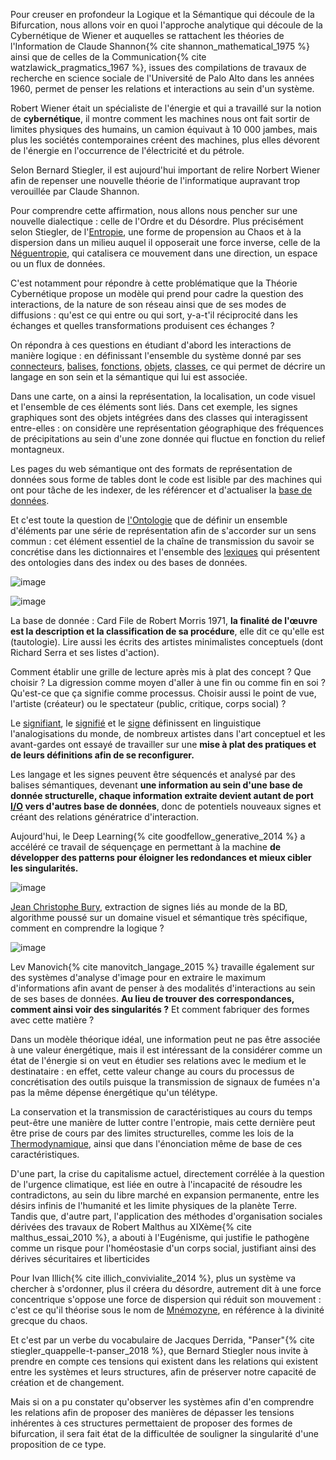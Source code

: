 Pour creuser en profondeur la Logique et la Sémantique qui découle de la Bifurcation, nous allons voir en quoi l'approche analytique qui découle de la Cybernétique de Wiener et auquelles se rattachent les théories de l'Information de Claude Shannon{% cite shannon_mathematical_1975 %} ainsi que de celles de la Communication{% cite watzlawick_pragmatics_1967 %}, issues des compilations de travaux de recherche en science sociale de l'Université de Palo Alto dans les années 1960, permet de penser les relations et interactions au sein d'un système.

Robert Wiener était un spécialiste de l'énergie et qui a travaillé sur la notion de **cybernétique**, il montre comment les machines nous ont fait sortir de limites physiques des humains, un camion équivaut à 10 000 jambes, mais plus les sociétés contemporaines créent des machines, plus elles dévorent de l'énergie en l'occurrence de l'électricité et du pétrole.

Selon Bernard Stiegler, il est aujourd'hui important de relire Norbert Wiener afin de repenser une nouvelle théorie de l'informatique aupravant trop verouillée par Claude Shannon.

Pour comprendre cette affirmation, nous allons nous pencher sur une nouvelle dialectique : celle de l'Ordre et du Désordre. Plus précisément selon Stiegler, de l'[Entropie]((https://bifurcation.etxetxe.fr/7-annexes/lexique/)), une forme de propension au Chaos et à la dispersion dans un milieu auquel il opposerait une force inverse, celle de la [Néguentropie]((https://bifurcation.etxetxe.fr/7-annexes/lexique/)), qui catalisera ce mouvement dans une direction, un espace ou un flux de données.

C'est notamment pour répondre à cette problématique que la Théorie Cybernétique propose un modèle qui prend pour cadre la question des interactions, de la nature de son réseau ainsi que de ses modes de diffusions : qu'est ce qui entre ou qui sort, y-a-t'il réciprocité dans les échanges et quelles transformations produisent ces échanges ?

On répondra à ces questions en étudiant d'abord les interactions de manière logique : en définissant l'ensemble du système donné par ses [connecteurs](https://bifurcation.etxetxe.fr/7-annexes/lexique/), [balises](https://bifurcation.etxetxe.fr/7-annexes/lexique/), [fonctions](https://bifurcation.etxetxe.fr/7-annexes/lexique/), [objets](https://bifurcation.etxetxe.fr/7-annexes/lexique/), [classes](https://bifurcation.etxetxe.fr/7-annexes/lexique/), ce qui permet de décrire un langage en son sein et la sémantique qui lui est associée.

Dans une carte, on a ainsi la représentation, la localisation, un code visuel et l'ensemble de ces éléments sont liés. Dans cet exemple, les signes graphiques sont des objets intégrées dans des classes qui interagissent entre-elles : on considère une représentation géographique des fréquences de précipitations au sein d'une zone donnée qui fluctue en fonction du relief montagneux.

Les pages du web sémantique ont des formats de représentation de données sous forme de tables dont le code est lisible par des machines qui ont pour tâche de les indexer, de les référencer et d'actualiser la [base de données](https://bifurcation.etxetxe.fr/7-annexes/lexique/).

Et c'est toute la question de [l'Ontologie](https://bifurcation.etxetxe.fr/7-annexes/lexique/) que de définir un ensemble d'éléments par une série de représentation afin de s'accorder sur un sens commun : cet élément essentiel de la chaîne de transmission du savoir se concrétise dans les dictionnaires et l'ensemble des [lexiques](https://bifurcation.etxetxe.fr/7-annexes/lexique/) qui présentent des ontologies dans des index ou des bases de données.

![image](https://bifurcation.etxetxe.fr/images/morris.jpg)

![image](https://bifurcation.etxetxe.fr/images/serra.jpg)

La base de donnée : Card File de Robert Morris 1971, **la finalité de l'œuvre est la description et la classification de sa procédure**, elle dit ce qu'elle est (tautologie). Lire aussi les écrits des artistes minimalistes conceptuels (dont Richard Serra et ses listes d'action).

Comment établir une grille de lecture après mis à plat des concept ? Que choisir ? La digression comme moyen d'aller à une fin ou comme fin en soi ? Qu'est-ce que ça signifie comme processus. Choisir aussi le point de vue, l'artiste (créateur) ou le spectateur (public, critique, corps social) ?

Le [signifiant](https://bifurcation.etxetxe.fr/7-annexes/lexique/), le [signifié](https://bifurcation.etxetxe.fr/7-annexes/lexique/) et le [signe](https://bifurcation.etxetxe.fr/7-annexes/lexique/) définissent en linguistique l'analogisations du monde, de nombreux artistes dans l'art conceptuel et les avant-gardes ont essayé de travailler sur une **mise à plat des pratiques et de leurs définitions afin de se reconfigurer.**

Les langage et les signes peuvent être séquencés et analysé par des balises sémantiques, devenant **une information au sein d'une base de donnée structurelle, chaque information extraite devient autant de port [I/O](https://bifurcation.etxetxe.fr/7-annexes/lexique/) vers d'autres base de données**, donc de potentiels nouveaux signes et créant des relations génératrice d'interaction.

Aujourd'hui, le Deep Learning{% cite goodfellow_generative_2014 %} a accéléré ce travail de séquençage en permettant à la machine **de développer des patterns pour éloigner les redondances et mieux cibler les singularités.**

![image](https://bifurcation.etxetxe.fr/images/bury.png)

[Jean Christophe Bury](https://l3i.univ-larochelle.fr/Burie-Jean-Christophe-MCF-HDR), extraction de signes liés au monde de la BD, algorithme poussé sur un domaine visuel et sémantique très spécifique, comment en comprendre la logique ?

![image](https://bifurcation.etxetxe.fr/images/manovich.jpg)

Lev Manovich{% cite manovitch_langage_2015 %} travaille également sur des systèmes d'analyse d'image pour en extraire le maximum d'informations afin avant de penser à des modalités d'interactions au sein de ses bases de données. **Au lieu de trouver des correspondances, comment ainsi voir des singularités ?** Et comment fabriquer des formes avec cette matière ?

Dans un modèle théorique idéal, une information peut ne pas être associée à une valeur énergétique, mais il est intéressant de la considérer comme un état de l'énergie si on veut en étudier ses relations avec le medium et le destinataire : en effet, cette valeur change au cours du processus de concrétisation des outils puisque la transmission de signaux de fumées n'a pas la même dépense énergétique qu'un télétype.

La conservation et la transmission de caractéristiques au cours du temps peut-être une manière de lutter contre l'entropie, mais cette dernière peut être prise de cours par des limites structurelles, comme les lois de la [Thermodynamique](https://bifurcation.etxetxe.fr/7-annexes/lexique/), ainsi que dans l'énonciation même de base de ces caractéristiques.

D'une part, la crise du capitalisme actuel, directement corrélée à la question de l'urgence climatique, est liée en outre à l'incapacité de résoudre les contradictons, au sein du libre marché en expansion permanente, entre les désirs infinis de l'humanité et les limite physiques de la planète Terre. Tandis que, d'autre part, l'application des méthodes d'organisation sociales dérivées des travaux de Robert Malthus au XIXème{% cite malthus_essai_2010 %}, a abouti à l'Eugénisme, qui justifie le pathogène comme un risque pour l'homéostasie d'un corps social, justifiant ainsi des dérives sécuritaires et liberticides

Pour Ivan Illich{% cite illich_convivialite_2014 %}, plus un système va chercher à s'ordonner, plus il créera du désordre, autrement dit à une force concentrique s'oppose une force de dispersion qui réduit son mouvement : c'est ce qu'il théorise sous le nom de [Mnémozyne](https://bifurcation.etxetxe.fr/7-annexes/lexique/), en référence à la divinité grecque du chaos.

Et c'est par un verbe du vocabulaire de Jacques Derrida, "Panser"{% cite stiegler_quappelle-t-panser_2018 %}, que Bernard Stiegler nous invite à prendre en compte ces tensions qui existent dans les relations qui existent entre les systèmes et leurs structures, afin de préserver notre capacité de création et de changement.

Mais si on a pu constater qu'observer les systèmes afin d'en comprendre les relations afin de proposer des manières de dépasser les tensions inhérentes à ces structures permettaient de proposer des formes de bifurcation, il sera fait état de la difficultée de souligner la singularité d'une proposition de ce type.
